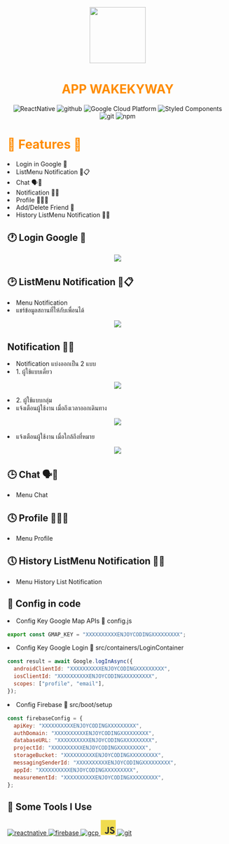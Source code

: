 <!-- Logo -->
<p align="center">
  <a href="https://github.com/Tivaiice/FinalProject_AppWakekyWay">
    <img height="128" width="128" src="https://user-images.githubusercontent.com/32460672/114381172-075f3d00-9bb5-11eb-87ac-fb89b320e6b6.png">
  </a>
</p>

<style>H1{color:DarkOrange;}</style>

<!-- Name -->
<p>
  <h1 align="center">APP WAKEKYWAY</h1>
</p>

<p  align="center">
  <img alt="ReactNative" src="https://img.shields.io/badge/-React-45b8d8?style=flat-square&logo=react&logoColor=white" />
  <img alt="github" src="https://img.shields.io/badge/-Github_Actions-2088FF?style=flat-square&logo=github-actions&logoColor=white" />
  <img alt="Google Cloud Platform" src="https://img.shields.io/badge/-Google_Cloud_Platform-1a73e8?style=flat-square&logo=google-cloud&logoColor=white" />
  <img alt="Styled Components" src="https://img.shields.io/badge/-Styled_Components-db7092?style=flat-square&logo=styled-components&logoColor=white" />
  <img alt="git" src="https://img.shields.io/badge/-Git-F05032?style=flat-square&logo=git&logoColor=white" />
  <img alt="npm" src="https://img.shields.io/badge/-NPM-CB3837?style=flat-square&logo=npm&logoColor=white" />
</p>

<h1>📱 Features 📕</h1>
<li>Login in Google 📲</li>
<li>ListMenu Notification 📍📋</li>
<li>Chat 🗣💬</li>
<li>Notification 📢🔔</li>
<li>Profile 👨🏻‍💻</li>
<li>Add/Delete Friend 👥</li>
<li>History ListMenu Notification 📍💾</li>

<h2>🕐  Login Google 📲 </h2>

  <p align="center">
    <img src="https://media.giphy.com/media/H4RcazAokvAYfmmisB/giphy.gif"/>
  </p>

<h2>🕑  ListMenu Notification 📍📋</h2>

  <li>Menu Notification</li>
  <li>แชร์ข้อมูลสถานที่ให้กับเพื่อนได้</li>
  <p align="center">
    <img src="https://media.giphy.com/media/UTh4HR9M0q8yyvhLjk/giphy.gif"/>
  </p>

<h2>Notification 📢🔔</h2>

  <li>Notification แบ่งออกเป็น 2 แบบ</li>
  <li>1. ผู้ใช้แบบเดี่ยว</li>
  <p align="center">
    <img src="https://media.giphy.com/media/iNPQMlFLIs3JXzcYqD/giphy.gif"/>
  </p>
  <p>
  <li>2. ผู้ใช้แบบกลุ่ม</li>
  <li>แจ้งเตือนผู้ใช้งาน เมื่อถึงเวลาออกเดินทาง</li>
  <p align="center">
    <img src="https://media.giphy.com/media/w3nei8ogdyx4kUzVno/giphy.gif"/>
  </p>
  <li>แจ้งเตือนผู้ใช้งาน เมื่อใกล้ถึงที่หมาย</li>
  <p align="center">
    <img src="https://media.giphy.com/media/mMLLjSPHQRzuvZcwJ0/giphy.gif"/>
  </p>
  </p>

<h2>🕒  Chat 🗣💬</h2>

  <li>Menu Chat</li>

<h2>🕓  Profile 👨🏻‍💻</h2>

  <li>Menu Profile</li>

<h2>🕔  History ListMenu Notification 📍💾</h2>

  <li>Menu History List Notification </li>

<h2>🔧 Config in code</h2>
<li>Config Key Google Map APIs 📂 config.js</li>

```javascript
export const GMAP_KEY = "XXXXXXXXXXENJOYCODINGXXXXXXXXX";
```

<li>Config Key Google Login 📂 src/containers/LoginContainer</li>

```javascript
const result = await Google.logInAsync({
  androidClientId: "XXXXXXXXXXENJOYCODINGXXXXXXXXX",
  iosClientId: "XXXXXXXXXXENJOYCODINGXXXXXXXXX",
  scopes: ["profile", "email"],
});
```

<li>Config Firebase 📂 src/boot/setup  </li>

```javascript
const firebaseConfig = {
  apiKey: "XXXXXXXXXXENJOYCODINGXXXXXXXXX",
  authDomain: "XXXXXXXXXXENJOYCODINGXXXXXXXXX",
  databaseURL: "XXXXXXXXXXENJOYCODINGXXXXXXXXX",
  projectId: "XXXXXXXXXXENJOYCODINGXXXXXXXXX",
  storageBucket: "XXXXXXXXXXENJOYCODINGXXXXXXXXX",
  messagingSenderId: "XXXXXXXXXXENJOYCODINGXXXXXXXXX",
  appId: "XXXXXXXXXXENJOYCODINGXXXXXXXXX",
  measurementId: "XXXXXXXXXXENJOYCODINGXXXXXXXXX",
};
```

<h2>🚀 Some Tools I Use</h2>
<p align="left">
  <a href="https://reactnative.dev/" target="_blank"> <img src="https://reactnative.dev/img/header_logo.svg" alt="reactnative" width="35" height="35"/> </a>
  <a href="https://firebase.google.com/" target="_blank"> <img src="https://www.vectorlogo.zone/logos/firebase/firebase-icon.svg" alt="firebase" width="35" height="35"/> </a>
  <a href="https://cloud.google.com/" target="_blank"> <img src="https://www.vectorlogo.zone/logos/google_cloud/google_cloud-icon.svg" alt="gcp" width="35" height="35" /> </a>
  <a href="https://developer.mozilla.org/en-US/docs/Web/JavaScript" target="_blank"> <img src="https://raw.githubusercontent.com/devicons/devicon/master/icons/javascript/javascript-original.svg" alt="javascript" width="35" height="35"/> </a>
  <a href="https://git-scm.com/" target="_blank"> <img src="https://www.vectorlogo.zone/logos/git-scm/git-scm-icon.svg" alt="git" width="35" height="35"/> </a>
</p>
